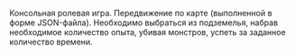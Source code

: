 Консольная ролевая игра. Передвижение по карте (выполненной в форме JSON-файла). Необходимо выбраться из подземелья, набрав необходимое количество опыта, убивая монстров, успеть за заданное количество времени.
 